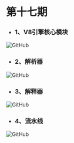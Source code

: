 # 第十七期

- ### 1、V8引擎核心模块
<img src="https://raw.githubusercontent.com/Tnfe/TNFE-Diagram/master/assets/%E7%AC%AC%E5%8D%81%E4%B8%83%E6%9C%9F/v8.webp" alt="GitHub" title="overview" />

- ### 2、解析器

<img src="https://raw.githubusercontent.com/Tnfe/TNFE-Diagram/master/assets/%E7%AC%AC%E5%8D%81%E4%B8%83%E6%9C%9F/parser.webp" alt="GitHub" title="rxjs" />

- ### 3、解释器
<img src="https://raw.githubusercontent.com/Tnfe/TNFE-Diagram/master/assets/%E7%AC%AC%E5%8D%81%E4%B8%83%E6%9C%9F/lgnition.webp" alt="GitHub" title="route" />

- ### 4、流水线

<img src="https://raw.githubusercontent.com/Tnfe/TNFE-Diagram/master/assets/%E7%AC%AC%E5%8D%81%E4%B8%83%E6%9C%9F/flow.jpg" alt="GitHub" title="injection" />
